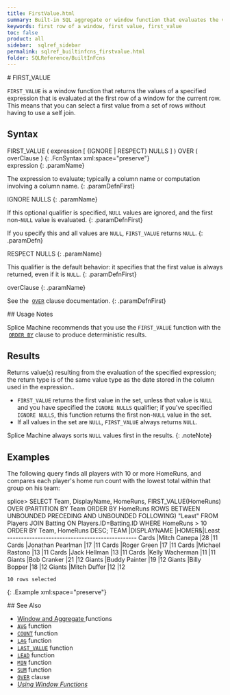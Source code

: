 ```yaml
---
title: FirstValue.html
summary: Built-in SQL aggregate or window function that evaluates the value of an expression from the first row of a window partition.
keywords: first row of a window, first value, first_value
toc: false
product: all
sidebar:  sqlref_sidebar
permalink: sqlref_builtinfcns_firstvalue.html
folder: SQLReference/BuiltInFcns
---
```

<section>
<div class="TopicContent" data-swiftype-index="true" markdown="1">
# FIRST_VALUE

`FIRST_VALUE` is a window function that returns the values of a
specified expression that is evaluated at the first row of a window for
the current row. This means that you can select a first value from a set
of rows without having to use a self join.

## Syntax

<div class="fcnWrapperWide" markdown="1">
    FIRST_VALUE ( expression [ {IGNORE | RESPECT} NULLS ] ) OVER ( overClause )
{: .FcnSyntax xml:space="preserve"}

</div>
<div class="paramList" markdown="1">
expression
{: .paramName}

The expression to evaluate; typically a column name or computation
involving a column name.
{: .paramDefnFirst}

IGNORE NULLS
{: .paramName}

If this optional qualifier is specified, `NULL` values are ignored, and
the first non-`NULL` value is evaluated.
{: .paramDefnFirst}

If you specify this and all values are `NULL`, `FIRST_VALUE` returns
`NULL`.
{: .paramDefn}

RESPECT NULLS
{: .paramName}

This qualifier is the default behavior: it specifies that the first
value is always returned, even if it is `NULL`.
{: .paramDefnFirst}

overClause
{: .paramName}

See the &nbsp;[`OVER`](sqlref_clauses_over.html) clause documentation.
{: .paramDefnFirst}

</div>
## Usage Notes

Splice Machine recommends that you use the `FIRST_VALUE` function with
the &nbsp;[`ORDER BY`](sqlref_clauses_orderby.html) clause to produce
deterministic results.

## Results

Returns value(s) resulting from the evaluation of the specified
expression; the return type is of the same value type as the date stored
in the column used in the expression..

* `FIRST_VALUE` returns the first value in the set, unless that value is
  `NULL` and you have specified the `IGNORE NULLS` qualifier; if you've
  specified `IGNORE NULLS`, this function returns the first
  non-`NULL` value in the set.
* If all values in the set are `NULL`, `FIRST_VALUE` always returns
  `NULL`.

Splice Machine always sorts `NULL` values first in the results.
{: .noteNote}

## Examples

The following query finds all players with 10 or more HomeRuns, and
compares each player's home run count with the lowest total within that
group on his team:

<div class="preWrapper" markdown="1">
    splice> SELECT Team, DisplayName, HomeRuns,
       FIRST_VALUE(HomeRuns) OVER (PARTITION BY Team ORDER BY HomeRuns
            ROWS BETWEEN UNBOUNDED PRECEDING AND UNBOUNDED FOLLOWING) "Least"
       FROM Players JOIN Batting ON Players.ID=Batting.ID
       WHERE HomeRuns > 10
       ORDER BY Team, HomeRuns DESC;
    TEAM     |DISPLAYNAME             |HOMER&|Least
    -----------------------------------------------
    Cards    |Mitch Canepa            |28    |11
    Cards    |Jonathan Pearlman       |17    |11
    Cards    |Roger Green             |17    |11
    Cards    |Michael Rastono         |13    |11
    Cards    |Jack Hellman            |13    |11
    Cards    |Kelly Wacherman         |11    |11
    Giants   |Bob Cranker             |21    |12
    Giants   |Buddy Painter           |19    |12
    Giants   |Billy Bopper            |18    |12
    Giants   |Mitch Duffer            |12    |12

    10 rows selected
{: .Example xml:space="preserve"}

</div>
## See Also

* [Window and Aggregate
  ](sqlref_builtinfcns_windowfcnsintro.html)functions
* [`AVG`](sqlref_builtinfcns_avg.html) function
* [`COUNT`](sqlref_builtinfcns_count.html) function
* [`LAG`](sqlref_builtinfcns_lag.html) function
* [`LAST_VALUE`](sqlref_builtinfcns_lastvalue.html) function
* [`LEAD`](sqlref_builtinfcns_lead.html) function
* [`MIN`](sqlref_builtinfcns_min.html) function
* [`SUM`](sqlref_builtinfcns_sum.html) function
* [`OVER`](sqlref_clauses_over.html) clause
* *[Using Window Functions](developers_fundamentals_windowfcns.html)*

</div>
</section>
